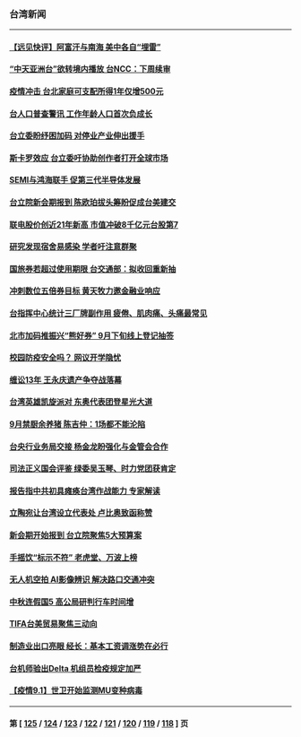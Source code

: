 ### 台湾新闻
---
#### [【远见快评】阿富汗与南海 美中各自“埋雷”](../../pages/ncid1349361/n13203201.md) 
#### [“中天亚洲台”欲转境内播放 台NCC：下周续审](../../pages/ncid1349361/n13203025.md) 
#### [疫情冲击 台北家庭可支配所得1年仅增500元](../../pages/ncid1349361/n13203027.md) 
#### [台人口普查警讯 工作年龄人口首次负成长](../../pages/ncid1349361/n13203034.md) 
#### [台立委盼纾困加码 对停业产业伸出援手](../../pages/ncid1349361/n13202910.md) 
#### [斯卡罗效应 台立委吁协助创作者打开全球市场](../../pages/ncid1349361/n13202916.md) 
#### [SEMI与鸿海联手 促第三代半导体发展](../../pages/ncid1349361/n13202927.md) 
#### [台立院新会期报到 陈欧珀拔头筹盼促成台美建交](../../pages/ncid1349361/n13202832.md) 
#### [联电股价创近21年新高 市值冲破8千亿元台股第7](../../pages/ncid1349361/n13202829.md) 
#### [研究发现宿舍易感染 学者吁注意群聚](../../pages/ncid1349361/n13202834.md) 
#### [国旅券若超过使用期限 台交通部：拟收回重新抽](../../pages/ncid1349361/n13202838.md) 
#### [冲刺数位五倍券目标 黄天牧力邀金融业响应](../../pages/ncid1349361/n13202836.md) 
#### [台指挥中心统计三厂牌副作用 疲倦、肌肉痛、头痛最常见](../../pages/ncid1349361/n13202843.md) 
#### [北市加码推振兴“熊好券” 9月下旬线上登记抽签](../../pages/ncid1349361/n13202775.md) 
#### [校园防疫安全吗？ 网议开学隐忧](../../pages/ncid1349361/n13202780.md) 
#### [缠讼13年 王永庆遗产争夺战落幕](../../pages/ncid1349361/n13202766.md) 
#### [台湾英雄凯旋派对 东奥代表团登星光大道](../../pages/ncid1349361/n13202742.md) 
#### [9月禁厨余养猪  陈吉仲：1场都不能沦陷](../../pages/ncid1349361/n13202724.md) 
#### [台央行业务局交接 杨金龙盼强化与金管会合作](../../pages/ncid1349361/n13202726.md) 
#### [司法正义国会评鉴 绿委吴玉琴、时力党团获肯定](../../pages/ncid1349361/n13202637.md) 
#### [报告指中共初具瘫痪台湾作战能力 专家解读](../../pages/ncid1349361/n13203270.md) 
#### [立陶宛让台湾设立代表处 卢比奥致函称赞](../../pages/ncid1349361/n13201785.md) 
#### [新会期开始报到 台立院聚焦5大预算案](../../pages/ncid1349361/n13203031.md) 
#### [手摇饮“标示不符” 老虎堂、万波上榜](../../pages/ncid1349361/n13203040.md) 
#### [无人机空拍 AI影像辨识 解决路口交通冲突](../../pages/ncid1349361/n13203049.md) 
#### [中秋连假国5 高公局研判行车时间增](../../pages/ncid1349361/n13203046.md) 
#### [TIFA台美贸易聚焦三动向](../../pages/ncid1349361/n13202914.md) 
#### [制造业出口亮眼 经长：基本工资调涨势在必行](../../pages/ncid1349361/n13202826.md) 
#### [台机师验出Delta 机组员检疫规定加严](../../pages/ncid1349361/n13202845.md) 
#### [【疫情9.1】世卫开始监测MU变种病毒](../../pages/ncid1349361/n13202521.md) 

---
#### 第 [ [125](./125.md) / [124](./124.md) / [123](./123.md) / [122](./122.md) / [121](./121.md) / [120](./120.md) / [119](./119.md) / [118](./118.md) ] 页
